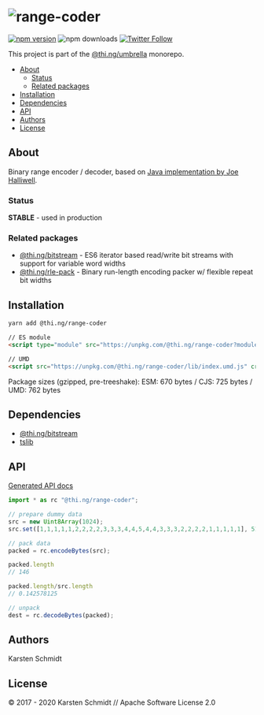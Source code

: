 <!-- This file is generated - DO NOT EDIT! -->

# ![range-coder](https://media.thi.ng/umbrella/banners/thing-range-coder.svg?c1c2b462)

[![npm version](https://img.shields.io/npm/v/@thi.ng/range-coder.svg)](https://www.npmjs.com/package/@thi.ng/range-coder)
![npm downloads](https://img.shields.io/npm/dm/@thi.ng/range-coder.svg)
[![Twitter Follow](https://img.shields.io/twitter/follow/thing_umbrella.svg?style=flat-square&label=twitter)](https://twitter.com/thing_umbrella)

This project is part of the
[@thi.ng/umbrella](https://github.com/thi-ng/umbrella/) monorepo.

- [About](#about)
  - [Status](#status)
  - [Related packages](#related-packages)
- [Installation](#installation)
- [Dependencies](#dependencies)
- [API](#api)
- [Authors](#authors)
- [License](#license)

## About

Binary range encoder / decoder, based on [Java implementation
by Joe Halliwell](https://www.winterwell.com/software/compressor.php).

### Status

**STABLE** - used in production

### Related packages

- [@thi.ng/bitstream](https://github.com/thi-ng/umbrella/tree/develop/packages/bitstream) - ES6 iterator based read/write bit streams with support for variable word widths
- [@thi.ng/rle-pack](https://github.com/thi-ng/umbrella/tree/develop/packages/rle-pack) - Binary run-length encoding packer w/ flexible repeat bit widths

## Installation

```bash
yarn add @thi.ng/range-coder
```

```html
// ES module
<script type="module" src="https://unpkg.com/@thi.ng/range-coder?module" crossorigin></script>

// UMD
<script src="https://unpkg.com/@thi.ng/range-coder/lib/index.umd.js" crossorigin></script>
```

Package sizes (gzipped, pre-treeshake): ESM: 670 bytes / CJS: 725 bytes / UMD: 762 bytes

## Dependencies

- [@thi.ng/bitstream](https://github.com/thi-ng/umbrella/tree/develop/packages/bitstream)
- [tslib](https://github.com/thi-ng/umbrella/tree/develop/packages/undefined)

## API

[Generated API docs](https://docs.thi.ng/umbrella/range-coder/)

```ts
import * as rc "@thi.ng/range-coder";

// prepare dummy data
src = new Uint8Array(1024);
src.set([1,1,1,1,1,2,2,2,2,3,3,3,4,4,5,4,4,3,3,3,2,2,2,2,1,1,1,1,1], 512);

// pack data
packed = rc.encodeBytes(src);

packed.length
// 146

packed.length/src.length
// 0.142578125

// unpack
dest = rc.decodeBytes(packed);
```

## Authors

Karsten Schmidt

## License

&copy; 2017 - 2020 Karsten Schmidt // Apache Software License 2.0
